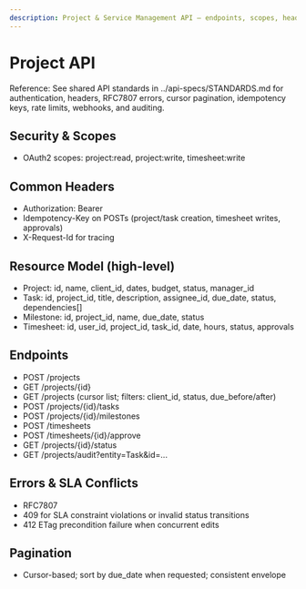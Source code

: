```yaml
---
description: Project & Service Management API — endpoints, scopes, headers, pagination, ETags, SLA constraints
---
```


# Project API

Reference: See shared API standards in ../api-specs/STANDARDS.md for authentication, headers, RFC7807 errors, cursor pagination, idempotency keys, rate limits, webhooks, and auditing.

## Security & Scopes
- OAuth2 scopes: project:read, project:write, timesheet:write

## Common Headers
- Authorization: Bearer <token>
- Idempotency-Key on POSTs (project/task creation, timesheet writes, approvals)
- X-Request-Id for tracing

## Resource Model (high-level)
- Project: id, name, client_id, dates, budget, status, manager_id
- Task: id, project_id, title, description, assignee_id, due_date, status, dependencies[]
- Milestone: id, project_id, name, due_date, status
- Timesheet: id, user_id, project_id, task_id, date, hours, status, approvals

## Endpoints
- POST /projects
- GET /projects/{id}
- GET /projects (cursor list; filters: client_id, status, due_before/after)
- POST /projects/{id}/tasks
- POST /projects/{id}/milestones
- POST /timesheets
- POST /timesheets/{id}/approve
- GET /projects/{id}/status
- GET /projects/audit?entity=Task&id=...

## Errors & SLA Conflicts
- RFC7807
- 409 for SLA constraint violations or invalid status transitions
- 412 ETag precondition failure when concurrent edits

## Pagination
- Cursor-based; sort by due_date when requested; consistent envelope
